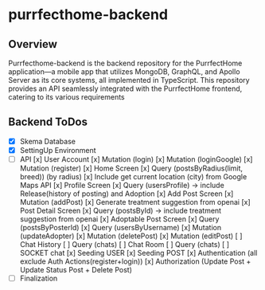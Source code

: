 # purrfecthome-backend

## Overview

Purrfecthome-backend is the backend repository for the PurrfectHome application—a mobile app that utilizes MongoDB, GraphQL, and Apollo Server as its core systems, all implemented in TypeScript. This repository provides an API seamlessly integrated with the PurrfectHome frontend, catering to its various requirements

## Backend ToDos

- [x] Skema Database
- [x] SettingUp Environment
- [ ] API
    [x] User Account
      [x] Mutation (login)
      [x] Mutation (loginGoogle)
      [x] Mutation (register)
    [x] Home Screen
      [x] Query (postsByRadius(limit, breed)) (by radius)
      [x] Include get current location (city) from Google Maps API
    [x] Profile Screen
      [x]  Query (usersProfile) → include Release(history of posting) and Adoption
    [x] Add Post Screen
      [x] Mutation (addPost)
        [x] Generate treatment suggestion from openai
    [x] Post Detail Screen
      [x] Query (postsById) → include treatment suggestion from openai
    [x] Adoptable Post Screen
      [x] Query (postsByPosterId)
      [x]  Query (usersByUsername)
      [x] Mutation (updateAdopter)
      [x] Mutation (deletePost)
      [x] Mutation (editPost)
    [ ] Chat History
      [ ] Query (chats)
    [ ] Chat Room
      [ ] Query (chats)
      [ ] SOCKET chat
[x] Seeding USER
[x] Seeding POST 
[x] Authentication (all exclude Auth Actions(register+login))
[x] Authorization (Update Post + Update Status Post + Delete Post)
- [ ] Finalization